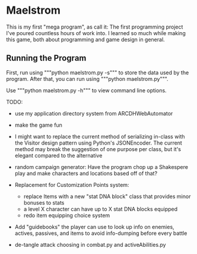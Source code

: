 
# Maelstrom
This is my first "mega program", as call it: The first programming project I've
poured countless hours of work into. I learned so much while making this game,
both about programming and game design in general.

## Running the Program
First, run using """python maelstrom.py -s""" to store the data used by the
program. After that, you can run using """python maelstrom.py""".

Use """python maelstrom.py -h""" to view command line options.

TODO:
* use my application directory system from ARCDHWebAutomator
* make the game fun
* I might want to replace the current method of serializing in-class with the
  Visitor design pattern using Python's JSONEncoder. The current method may
  break the suggestion of one purpose per class, but it's elegant compared to
  the alternative
* random campaign generator: Have the program chop up a Shakespere play and make
  characters and locations based off of that?
* Replacement for Customization Points system:
    * replace Items with a new "stat DNA block" class that provides minor
      bonuses to stats
    * a level X character can have up to X stat DNA blocks equipped
    * redo item equipping choice system
* Add "guidebooks" the player can use to look up info on enemies, actives,
  passives, and items to avoid info-dumping before every battle


* de-tangle attack choosing in combat.py and activeAbilities.py
